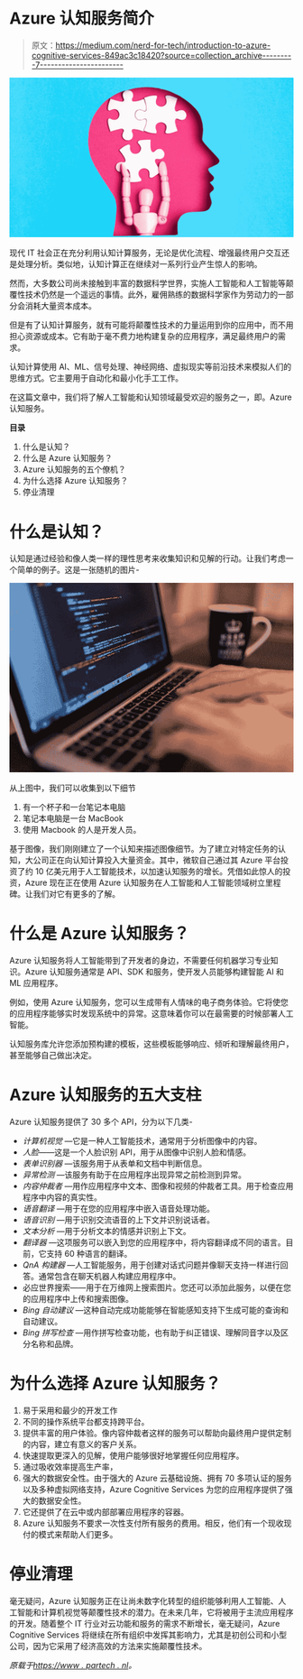 # Azure 认知服务简介

> 原文：<https://medium.com/nerd-for-tech/introduction-to-azure-cognitive-services-849ac3c18420?source=collection_archive---------7----------------------->

![](img/57b70ea0149d61a5309a837613e4ee57.png)

现代 IT 社会正在充分利用认知计算服务，无论是优化流程、增强最终用户交互还是处理分析。类似地，认知计算正在继续对一系列行业产生惊人的影响。

然而，大多数公司尚未接触到丰富的数据科学世界，实施人工智能和人工智能等颠覆性技术仍然是一个遥远的事情。此外，雇佣熟练的数据科学家作为劳动力的一部分会消耗大量资本成本。

但是有了认知计算服务，就有可能将颠覆性技术的力量运用到你的应用中，而不用担心资源或成本。它有助于毫不费力地构建复杂的应用程序，满足最终用户的需求。

认知计算使用 AI、ML、信号处理、神经网络、虚拟现实等前沿技术来模拟人们的思维方式。它主要用于自动化和最小化手工工作。

在这篇文章中，我们将了解人工智能和认知领域最受欢迎的服务之一，即。Azure 认知服务。

**目录**

1.  什么是认知？
2.  什么是 Azure 认知服务？
3.  Azure 认知服务的五个僚机？
4.  为什么选择 Azure 认知服务？
5.  停业清理

# 什么是认知？

认知是通过经验和像人类一样的理性思考来收集知识和见解的行动。让我们考虑一个简单的例子。这是一张随机的图片-

![](img/f00da6c419b50804604b7ab36a50732e.png)

从上图中，我们可以收集到以下细节

1.  有一个杯子和一台笔记本电脑
2.  笔记本电脑是一台 MacBook
3.  使用 Macbook 的人是开发人员。

基于图像，我们刚刚建立了一个认知来描述图像细节。为了建立对特定任务的认知，大公司正在向认知计算投入大量资金。其中，微软自己通过其 Azure 平台投资了约 10 亿美元用于人工智能技术，以加速认知服务的增长。凭借如此惊人的投资，Azure 现在正在使用 Azure 认知服务在人工智能和人工智能领域树立里程碑。让我们对它有更多的了解。

# 什么是 Azure 认知服务？

Azure 认知服务将人工智能带到了开发者的身边，不需要任何机器学习专业知识。Azure 认知服务通常是 API、SDK 和服务，使开发人员能够构建智能 AI 和 ML 应用程序。

例如，使用 Azure 认知服务，您可以生成带有人情味的电子商务体验。它将使您的应用程序能够实时发现系统中的异常。这意味着你可以在最需要的时候部署人工智能。

认知服务库允许您添加预构建的模板，这些模板能够响应、倾听和理解最终用户，甚至能够自己做出决定。

# Azure 认知服务的五大支柱

Azure 认知服务提供了 30 多个 API，分为以下几类-

*   *计算机视觉* —它是一种人工智能技术，通常用于分析图像中的内容。
*   *人脸*——这是一个人脸识别 API，用于从图像中识别人脸和情感。
*   *表单识别器* —该服务用于从表单和文档中判断信息。
*   *异常检测* —该服务有助于在应用程序出现异常之前检测到异常。
*   *内容仲裁者* —用作应用程序中文本、图像和视频的仲裁者工具。用于检查应用程序中内容的真实性。
*   *语音翻译* —用于在您的应用程序中嵌入语音处理功能。
*   *语音识别* —用于识别交流语音的上下文并识别说话者。
*   *文本分析* —用于分析文本的情感并识别上下文。
*   *翻译器* —这项服务可以嵌入到您的应用程序中，将内容翻译成不同的语言。目前，它支持 60 种语言的翻译。
*   *QnA 构建器* —人工智能服务，用于创建对话式问题并像聊天支持一样进行回答。通常包含在聊天机器人构建应用程序中。
*   必应世界搜索——用于在万维网上搜索图片。您还可以添加此服务，以便在您的应用程序中上传和搜索图像。
*   *Bing 自动建议* —这种自动完成功能能够在智能感知支持下生成可能的查询和自动建议。
*   *Bing 拼写检查* —用作拼写检查功能，也有助于纠正错误、理解同音字以及区分名称和品牌。

# 为什么选择 Azure 认知服务？

1.  易于采用和最少的开发工作
2.  不同的操作系统平台都支持跨平台。
3.  提供丰富的用户体验。像内容仲裁者这样的服务可以帮助向最终用户提供定制的内容，建立有意义的客户关系。
4.  快速提取更深入的见解，使用户能够很好地掌握任何应用程序。
5.  通过吸收效率提高生产率，
6.  强大的数据安全性。由于强大的 Azure 云基础设施、拥有 70 多项认证的服务以及多种虚拟网络支持，Azure Cognitive Services 为您的应用程序提供了强大的数据安全性。
7.  它还提供了在云中或内部部署应用程序的容器。
8.  Azure 认知服务不要求一次性支付所有服务的费用。相反，他们有一个现收现付的模式来帮助人们更多。

# 停业清理

毫无疑问，Azure 认知服务正在让尚未数字化转型的组织能够利用人工智能、人工智能和计算机视觉等颠覆性技术的潜力。在未来几年，它将被用于主流应用程序的开发。随着整个 IT 行业对云功能和服务的需求不断增长，毫无疑问，Azure Cognitive Services 将继续在所有组织中发挥其影响力，尤其是初创公司和小型公司，因为它采用了经济高效的方法来实施颠覆性技术。

*原载于*[*https://www . partech . nl*](https://www.partech.nl/en/publications/2021/09/introduction-to-azure-cognitive-services)*。*